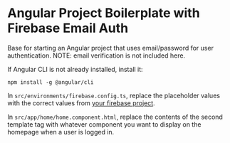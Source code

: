 # Angular Project Boilerplate with Firebase Email Auth

Base for starting an Angular project that uses email/password for user authentication. NOTE: email verification is not included here.

If Angular CLI is not already installed, install it:

`npm install -g @angular/cli`

In `src/environments/firebase.config.ts`, replace the placeholder values with the correct values from [your firebase project](https://console.firebase.google.com/).

In `src/app/home/home.component.html`, replace the contents of the second template tag with whatever component you want to display on the homepage when a user is logged in.
